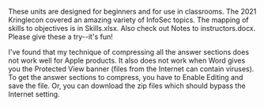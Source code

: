 These units are designed for beginners and for use in classrooms.  The 2021 Kringlecon covered an amazing variety of InfoSec topics.  The mapping of skills to objectives is in Skills.xlsx.  Also check out Notes to instructors.docx.  Please give these a try--it's fun!

I've found that my technique of compressing all the answer sections does not work well for Apple products.  It also does not work when Word gives you the Protected View banner (files from the Internet can contain viruses).  To get the answer sections to compress, you have to Enable Editing and save the file.  Or, you can download the zip files which should bypass the Internet setting.